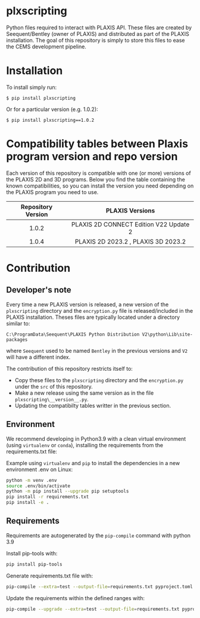 # plxscripting

Python files required to interact with PLAXIS API. These files are created by
Seequent/Bentley (owner of PLAXIS) and distributed as part of the PLAXIS
installation. The goal of this repository is simply to store this files to ease
the CEMS development pipeline.

# Installation

To install simply run:

```
$ pip install plxscripting
```

Or for a particular version (e.g. 1.0.2):

```
$ pip install plxscripting==1.0.2
```

# Compatibility tables between Plaxis program version and repo version

Each version of this repository is compatible with one (or more) versions of 
the PLAXIS 2D and 3D programs. Below you find the table containing the 
known compatibilities, so you can install the version you need depending on
the PLAXIS program you need to use.

| Repository Version |            PLAXIS Versions             |
| :----------------: | :------------------------------------: |
|    1.0.2           | PLAXIS 2D CONNECT Edition V22 Update 2 |
|    1.0.4           | PLAXIS 2D 2023.2 , PLAXIS 3D 2023.2    | 


# Contribution

## Developer's note

Every time a new PLAXIS version is released, a new version of the
`plxscripting` directory and the `encryption.py` file is released/included in
the PLAXIS installation. Theses files are typically located under a directory similar to:

```
C:\ProgramData\Seequent\PLAXIS Python Distribution V2\python\Lib\site-packages
```

where `Seequent` used to be named `Bentley` in the previous versions and `V2`
will have a different index.

The contribution of this repository restricts itself to:
-   Copy these files to the `plxscripting` directory and the `encryption.py` under
    the `src` of this repository.
- Make a new release using the same version as in the file `plxscripting\__version__.py`.
- Updating the compatibilty tables writter in the previous section.

## Environment

We recommend developing in Python3.9 with a clean virtual environment (using `virtualenv` or `conda`), 
installing the requirements from the requirements.txt file:

Example using `virtualenv` and `pip` to install the dependencies in a new environment .env on Linux:

```bash
python -m venv .env
source .env/bin/activate
python -m pip install --upgrade pip setuptools
pip install -r requirements.txt
pip install -e .
```

## Requirements

Requirements are autogenerated by the `pip-compile` command with python 3.9

Install pip-tools with:

```bash
pip install pip-tools
```

Generate requirements.txt file with:

```bash
pip-compile --extra=test --output-file=requirements.txt pyproject.toml
```

Update the requirements within the defined ranges with:

```bash
pip-compile --upgrade --extra=test --output-file=requirements.txt pyproject.toml
```